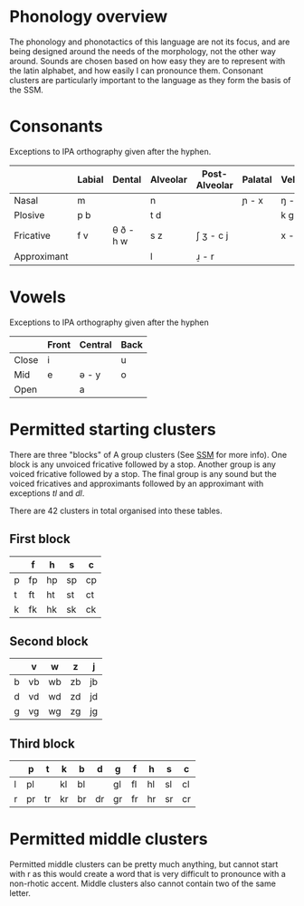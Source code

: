 # Phonology overview
The phonology and phonotactics of this language are not its focus, and are being designed around the needs of the morphology, not the other way around. Sounds are chosen based on how easy they are to represent with the latin alphabet, and how easily I can pronounce them. Consonant clusters are particularly important to the language as they form the basis of the SSM.

# Consonants
Exceptions to IPA orthography given after the hyphen.

|             | Labial | Dental    | Alveolar | Post-Alveolar | Palatal | Velar | Glottal |
| ----------- | ------ | --------- | -------- | ------------- | ------- | ----- | ------- |
| Nasal       | m      |           | n        |               | ɲ - x   | ŋ - q |         |
| Plosive     | p b    |           | t d      |               |         | k g   |         |
| Fricative   | f v    | θ ð - h w | s z      | ʃ ʒ - c j     |         | x - , | h - '   |
| Approximant |        |           | l        | ɹ̠ - r        |         |       |         |
# Vowels
Exceptions to IPA orthography given after the hyphen

|       | Front | Central | Back |
| ----- | ----- | ------- | ---- |
| Close | i     |         | u    |
| Mid   | e     | ə - y   | o    |
| Open  |       | a       |      |

# Permitted starting clusters

There are three "blocks" of A group clusters (See [SSM](ssm.md) for more info). One block is any unvoiced fricative followed by a stop. Another group is any voiced fricative followed by a stop. The final group is any sound but the voiced fricatives and approximants followed by an approximant with exceptions *tl* and *dl*.

There are 42 clusters in total organised into these tables.

## First block
|  | f | h | s | c |
| - | - | - | - | - |
| p |fp |hp |sp |cp |
| t |ft |ht |st |ct |
| k |fk |hk |sk |ck |

## Second block
|  | v | w | z | j |
| - | - | - | - | - |
| b |vb |wb |zb |jb |
| d |vd |wd |zd |jd |
| g |vg |wg |zg |jg |

## Third block
| | p | t | k | b | d | g | f | h | s | c |
| - | - | - | - | - | - | - | - | - | - | - |
| l |pl |  |kl |bl |  |gl |fl |hl |sl |cl |
| r |pr |tr |kr |br |dr |gr |fr |hr |sr |cr |

# Permitted middle clusters

Permitted middle clusters can be pretty much anything, but cannot start with r as this would create a word that is very difficult to pronounce with a non-rhotic accent. Middle clusters also cannot contain two of the same letter.